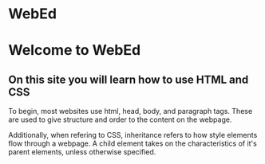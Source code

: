 # WebEd
<html>
  <body>
    <h1>Welcome to WebEd</h1>
    <h2>On this site you will learn how to use HTML and CSS</h2>
    <p>To begin, most websites use html, head, body, and paragraph tags. These are used to give structure and order to the content on the webpage.</p>
    <p> Additionally, when refering to CSS, inheritance refers to how style elements flow through a webpage. A child element takes on the characteristics of it's parent elements, unless otherwise specified.
  </body>
  </html>
 
